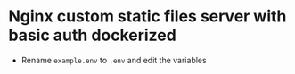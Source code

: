 # Nginx custom static files server with basic auth dockerized

- Rename `example.env` to `.env` and edit the variables